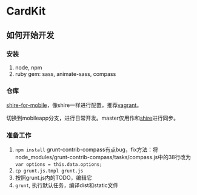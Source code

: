 
# CardKit

## 如何开始开发

### 安装
1. node, npm
2. ruby gem: sass, animate-sass, compass

### 仓库
[shire-for-mobile](http://code.dapps.douban.com/shire_for_mobile)，像shire一样进行配置，推荐[vagrant](http://dou.bz/siv)。

切换到mobileapp分支，进行日常开发。master仅用作和[shire](http://svn.douban.com/svn/shire)进行同步。

### 准备工作
1. `npm install`
   grunt-contrib-compass有点bug，fix方法：将node_modules/grunt-contrib-compass/tasks/compass.js中的38行改为 `var options = this.data.options;`
2. `cp grunt.js.tmpl grunt.js`
3. 按照grunt.js内的TODO，编辑它
4. `grunt`, 执行默认任务，编译dist和static文件

